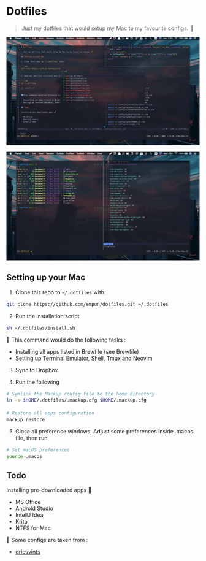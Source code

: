 # Dotfiles

> Just my dotfiles that would setup my Mac to my favourite configs. 🌱

<p align="center"><img src="art/neovim2.png"></p>
<p align="center"><img src="art/neovim1.png"></p>

## Setting up your Mac

1. Clone this repo to `~/.dotfiles` with:

```zsh
git clone https://github.com/empun/dotfiles.git ~/.dotfiles
```

2. Run the installation script

```zsh
sh ~/.dotfiles/install.sh
```

💎 This command would do the following tasks :

- Installing all apps listed in Brewfile (see Brewfile)
- Setting up Terminal Emulator, Shell, Tmux and Neovim

3. Sync to Dropbox

4. Run the following

```zsh
# Symlink the Mackup config file to the home directory
ln -s $HOME/.dotfiles/.mackup.cfg $HOME/.mackup.cfg

# Restore all apps configuration
mackup restore
```

5. Close all preference windows. Adjust some preferences inside .macos file, then run

```zsh
# Set macOS preferences
source .macos
```

## Todo

Installing pre-downloaded apps 🥕

- MS Office
- Android Studio
- IntelIJ Idea
- Krita
- NTFS for Mac

🌱 Some configs are taken from :

- [driesvints](https://github.com/driesvints/dotfiles)
